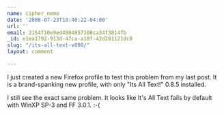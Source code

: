 ```yaml
---
name: cipher_nemo
date: '2008-07-23T10:40:22-04:00'
url: ''
email: 2154f10e9ed4804857108ca34f3814fb
_id: e1ea1792-913d-47ca-a10f-42d281121dc0
slug: "/its-all-text-v080/"
layout: comment

---
```


I just created a new Firefox profile to test this problem from my last post. It is a brand-spanking new profile, with only "Its All Text!" 0.8.5 installed.

I still see the exact same problem. It looks like It's All Text fails by default with WinXP SP-3 and FF 3.0.1. :-(
